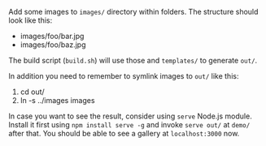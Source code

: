 Add some images to `images/` directory within folders. The structure should look like this:

* images/foo/bar.jpg
* images/foo/baz.jpg

The build script (`build.sh`) will use those and `templates/` to generate `out/`.

In addition you need to remember to symlink images to `out/` like this:

1. cd out/
2. ln -s ../images images

In case you want to see the result, consider using `serve` Node.js module. Install it first using `npm install serve -g` and invoke `serve out/` at `demo/` after that. You should be able to see a gallery at `localhost:3000` now.
